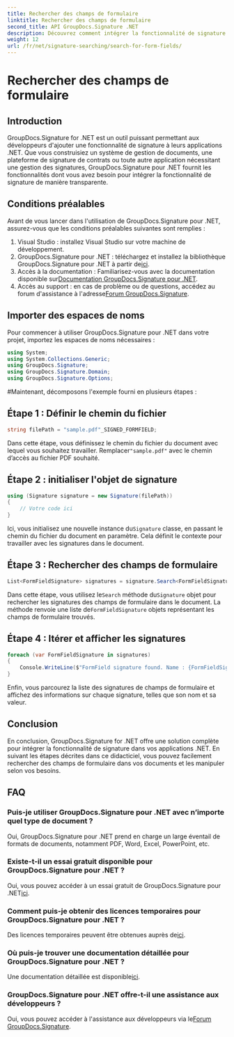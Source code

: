 ```yaml
---
title: Rechercher des champs de formulaire
linktitle: Rechercher des champs de formulaire
second_title: API GroupDocs.Signature .NET
description: Découvrez comment intégrer la fonctionnalité de signature dans vos applications .NET avec GroupDocs.Signature pour .NET. Suivez nos étapes étape par étape pour une gestion transparente des documents.
weight: 12
url: /fr/net/signature-searching/search-for-form-fields/
---
```


# Rechercher des champs de formulaire

## Introduction
GroupDocs.Signature for .NET est un outil puissant permettant aux développeurs d'ajouter une fonctionnalité de signature à leurs applications .NET. Que vous construisiez un système de gestion de documents, une plateforme de signature de contrats ou toute autre application nécessitant une gestion des signatures, GroupDocs.Signature pour .NET fournit les fonctionnalités dont vous avez besoin pour intégrer la fonctionnalité de signature de manière transparente.
## Conditions préalables
Avant de vous lancer dans l'utilisation de GroupDocs.Signature pour .NET, assurez-vous que les conditions préalables suivantes sont remplies :
1. Visual Studio : installez Visual Studio sur votre machine de développement.
2.  GroupDocs.Signature pour .NET : téléchargez et installez la bibliothèque GroupDocs.Signature pour .NET à partir de[ici](https://releases.groupdocs.com/signature/net/).
3.  Accès à la documentation : Familiarisez-vous avec la documentation disponible sur[Documentation GroupDocs.Signature pour .NET](https://tutorials.groupdocs.com/signature/net/).
4.  Accès au support : en cas de problème ou de questions, accédez au forum d'assistance à l'adresse[Forum GroupDocs.Signature](https://forum.groupdocs.com/c/signature/13).

## Importer des espaces de noms
Pour commencer à utiliser GroupDocs.Signature pour .NET dans votre projet, importez les espaces de noms nécessaires :
```csharp
using System;
using System.Collections.Generic;
using GroupDocs.Signature;
using GroupDocs.Signature.Domain;
using GroupDocs.Signature.Options;
```
#Maintenant, décomposons l'exemple fourni en plusieurs étapes :
## Étape 1 : Définir le chemin du fichier
```csharp
string filePath = "sample.pdf"_SIGNED_FORMFIELD;
```
 Dans cette étape, vous définissez le chemin du fichier du document avec lequel vous souhaitez travailler. Remplacer`"sample.pdf"` avec le chemin d’accès au fichier PDF souhaité.
## Étape 2 : initialiser l'objet de signature
```csharp
using (Signature signature = new Signature(filePath))
{
    // Votre code ici
}
```
 Ici, vous initialisez une nouvelle instance du`Signature` classe, en passant le chemin du fichier du document en paramètre. Cela définit le contexte pour travailler avec les signatures dans le document.
## Étape 3 : Rechercher des champs de formulaire
```csharp
List<FormFieldSignature> signatures = signature.Search<FormFieldSignature>(SignatureType.FormField);
```
 Dans cette étape, vous utilisez le`Search` méthode du`Signature` objet pour rechercher les signatures des champs de formulaire dans le document. La méthode renvoie une liste de`FormFieldSignature` objets représentant les champs de formulaire trouvés.
## Étape 4 : Itérer et afficher les signatures
```csharp
foreach (var FormFieldSignature in signatures)
{
    Console.WriteLine($"FormField signature found. Name : {FormFieldSignature.Name}. Value: {FormFieldSignature.Value}");
}
```
Enfin, vous parcourez la liste des signatures de champs de formulaire et affichez des informations sur chaque signature, telles que son nom et sa valeur.

## Conclusion
En conclusion, GroupDocs.Signature for .NET offre une solution complète pour intégrer la fonctionnalité de signature dans vos applications .NET. En suivant les étapes décrites dans ce didacticiel, vous pouvez facilement rechercher des champs de formulaire dans vos documents et les manipuler selon vos besoins.
## FAQ
### Puis-je utiliser GroupDocs.Signature pour .NET avec n’importe quel type de document ?
Oui, GroupDocs.Signature pour .NET prend en charge un large éventail de formats de documents, notamment PDF, Word, Excel, PowerPoint, etc.
### Existe-t-il un essai gratuit disponible pour GroupDocs.Signature pour .NET ?
 Oui, vous pouvez accéder à un essai gratuit de GroupDocs.Signature pour .NET[ici](https://releases.groupdocs.com/).
### Comment puis-je obtenir des licences temporaires pour GroupDocs.Signature pour .NET ?
 Des licences temporaires peuvent être obtenues auprès de[ici](https://purchase.groupdocs.com/temporary-license/).
### Où puis-je trouver une documentation détaillée pour GroupDocs.Signature pour .NET ?
 Une documentation détaillée est disponible[ici](https://tutorials.groupdocs.com/signature/net/).
### GroupDocs.Signature pour .NET offre-t-il une assistance aux développeurs ?
 Oui, vous pouvez accéder à l'assistance aux développeurs via le[Forum GroupDocs.Signature](https://forum.groupdocs.com/c/signature/13).